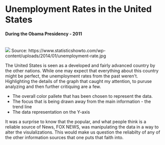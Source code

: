 # Unemployment Rates in the United States
#### During the Obama Presidency - 2011
<br />
<img src = "https://www.statisticshowto.com/wp-content/uploads/2014/01/unemployment-rate.jpg">
Source: https://www.statisticshowto.com/wp-content/uploads/2014/01/unemployment-rate.jpg
<br />

The United States is seen as a developed and fairly advanced country by the other nations. While one may expect that everything about this country might be perfect, the unemployment rates from the past weren't.
Highlighting the details of the graph that caught my attention, to puruse analyzing and then further critiquing are a few.
  - The overall color pallete that has been chosen to represent the data.
  - The focus that is being drawn away from the main information - the trend line
  - The data representation on the Y-axis

It was a surprise to know that the popular, and what people think is a reliable source of News, FOX NEWS, was manipulating the data in a way to alter the visulalizations. This would make us question the reliabilty of any of the other information sources that one puts that faith into.
